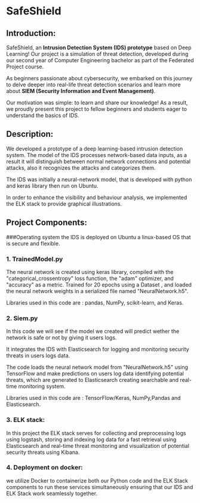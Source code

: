 # SafeShield 
## Introduction:
SafeShield, an **Intrusion Detection System (IDS) prototype** based on Deep Learning!
Our project is a simulation of threat detection, developed during our second year of Computer
Engineering bachelor as part of the Federated Project course.

As beginners passionate about cybersecurity, we embarked on this journey to delve deeper into
real-life threat detection scenarios and learn more about **SIEM (Security Information and Event
Management)**.

Our motivation was simple: to learn and share our knowledge! As a result, we proudly present
this project to fellow beginners and students eager to understand the basics of IDS.

## Description:
We developed a prototype of a deep learning-based intrusion detection system. 
The model of the IDS processes network-based data inputs, as a result it will distinguish 
between normal network connections and potential attacks, also it recognizes the attacks and
categorizes them.

The IDS was initially a neural-network model, that is developed with python and keras library
then run on Ubuntu.

In order to enhance the visibility and behaviour analysis, we implemented the ELK stack to 
provide graphical illustrations.

## Project Components: 
###Operating system 
the IDS is deployed on Ubuntu a linux-based OS that is secure and flexible.

### 1. TrainedModel.py
The neural network is created using keras library, compiled with the "categorical_crossentropy" 
loss function, the "adam" optimizer, and "accuracy" as a metric.
Trained for 20 epochs using a Dataset , and loaded the neural network weights in a serialized
file named "NeuralNetwork.h5".

Libraries used in this code are : pandas, NumPy, scikit-learn, and Keras.

### 2. Siem.py
In this code we will see if the model we created will predict wether the network is safe or not 
by giving it users logs. 

It integrates the IDS with Elasticsearch  for logging and monitoring security threats in users
logs data.

The code loads the neural network model from "NeuralNetwork.h5" using TensorFlow and make
predictions on users log data identifying potential threats, which are generated to 
Elasticsearch creating searchable and real-time monitoring system.

Libraries used in this code are : TensorFlow/Keras, NumPy,Pandas and Elasticsearch.

### 3. ELK stack:
In this project the ELK stack serves for collecting and preprocessing logs using logstash,
storing and indexing log data for a fast retrieval using Elasticsearch and real-time threat
monitoring and visualization of potential security threats using Kibana.

### 4. Deployment on docker:
we utilize Docker to containerize both our Python code and the ELK Stack components to 
run these services simultaneously ensuring that our IDS and ELK Stack work seamlessly together.


